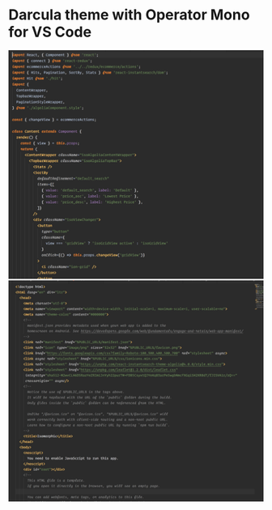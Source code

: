 # Darcula theme with Operator Mono for VS Code

![darcula-operator-mono-1.png](images/darcula-operator-mono-1.png)
![darcula-operator-mono-2.png](images/darcula-operator-mono-2.png)
